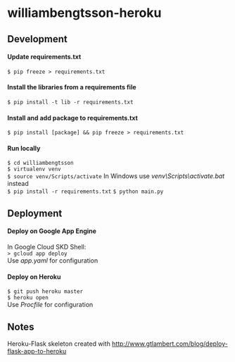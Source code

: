 # williambengtsson-heroku

## Development
#### Update requirements.txt
`$ pip freeze > requirements.txt`

#### Install the libraries from a requirements file
`$ pip install -t lib -r requirements.txt`

#### Install and add package to requirements.txt
`$ pip install [package] && pip freeze > requirements.txt`

#### Run locally
`$ cd williambengtsson`  
`$ virtualenv venv`  
`$ source venv/Scripts/activate`
In Windows use *venv\Scripts\activate.bat* instead  
`$ pip install -r requirements.txt` 
`$ python main.py`  

## Deployment

#### Deploy on Google App Engine
In Google Cloud SKD Shell:  
`> gcloud app deploy`  
Use *app.yaml* for configuration  

#### Deploy on Heroku
`$ git push heroku master`  
`$ heroku open`  
Use *Procfile* for configuration  

## Notes
Heroku-Flask skeleton created with http://www.gtlambert.com/blog/deploy-flask-app-to-heroku
